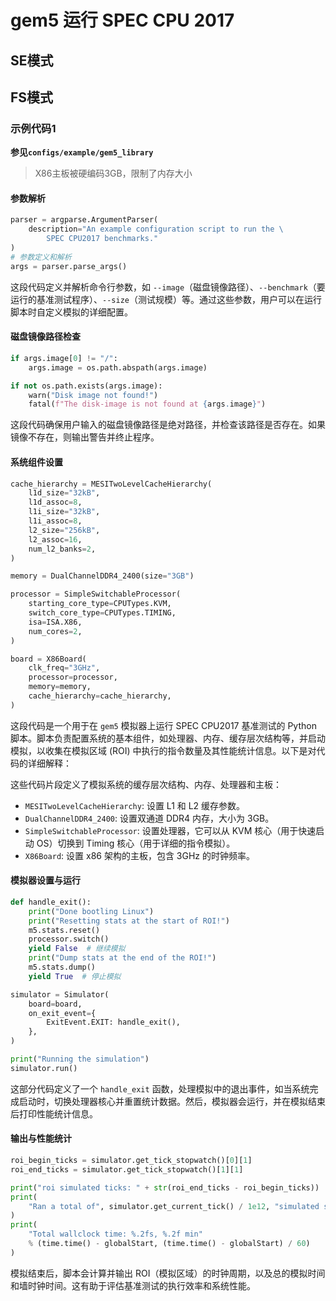 # gem5 运行 SPEC CPU 2017

## SE模式



## FS模式

### 示例代码1

**参见`configs/example/gem5_library`**

> X86主板被硬编码3GB，限制了内存大小

#### 参数解析

```python
parser = argparse.ArgumentParser(
    description="An example configuration script to run the \
        SPEC CPU2017 benchmarks."
)
# 参数定义和解析
args = parser.parse_args()
```

这段代码定义并解析命令行参数，如 `--image`（磁盘镜像路径）、`--benchmark`（要运行的基准测试程序）、`--size`（测试规模）等。通过这些参数，用户可以在运行脚本时自定义模拟的详细配置。



#### 磁盘镜像路径检查

```python
if args.image[0] != "/":
    args.image = os.path.abspath(args.image)

if not os.path.exists(args.image):
    warn("Disk image not found!")
    fatal(f"The disk-image is not found at {args.image}")
```

这段代码确保用户输入的磁盘镜像路径是绝对路径，并检查该路径是否存在。如果镜像不存在，则输出警告并终止程序。



#### 系统组件设置

```python
cache_hierarchy = MESITwoLevelCacheHierarchy(
    l1d_size="32kB",
    l1d_assoc=8,
    l1i_size="32kB",
    l1i_assoc=8,
    l2_size="256kB",
    l2_assoc=16,
    num_l2_banks=2,
)

memory = DualChannelDDR4_2400(size="3GB")

processor = SimpleSwitchableProcessor(
    starting_core_type=CPUTypes.KVM,
    switch_core_type=CPUTypes.TIMING,
    isa=ISA.X86,
    num_cores=2,
)

board = X86Board(
    clk_freq="3GHz",
    processor=processor,
    memory=memory,
    cache_hierarchy=cache_hierarchy,
)
```

这段代码是一个用于在 `gem5` 模拟器上运行 SPEC CPU2017 基准测试的 Python 脚本。脚本负责配置系统的基本组件，如处理器、内存、缓存层次结构等，并启动模拟，以收集在模拟区域 (ROI) 中执行的指令数量及其性能统计信息。以下是对代码的详细解释：

这些代码片段定义了模拟系统的缓存层次结构、内存、处理器和主板：

- `MESITwoLevelCacheHierarchy`: 设置 L1 和 L2 缓存参数。
- `DualChannelDDR4_2400`: 设置双通道 DDR4 内存，大小为 3GB。
- `SimpleSwitchableProcessor`: 设置处理器，它可以从 KVM 核心（用于快速启动 OS）切换到 Timing 核心（用于详细的指令模拟）。
- `X86Board`: 设置 x86 架构的主板，包含 3GHz 的时钟频率。



#### 模拟器设置与运行

```python
def handle_exit():
    print("Done bootling Linux")
    print("Resetting stats at the start of ROI!")
    m5.stats.reset()
    processor.switch()
    yield False  # 继续模拟
    print("Dump stats at the end of the ROI!")
    m5.stats.dump()
    yield True  # 停止模拟

simulator = Simulator(
    board=board,
    on_exit_event={
        ExitEvent.EXIT: handle_exit(),
    },
)

print("Running the simulation")
simulator.run()
```

这部分代码定义了一个 `handle_exit` 函数，处理模拟中的退出事件，如当系统完成启动时，切换处理器核心并重置统计数据。然后，模拟器会运行，并在模拟结束后打印性能统计信息。



#### 输出与性能统计

```python
roi_begin_ticks = simulator.get_tick_stopwatch()[0][1]
roi_end_ticks = simulator.get_tick_stopwatch()[1][1]

print("roi simulated ticks: " + str(roi_end_ticks - roi_begin_ticks))
print(
    "Ran a total of", simulator.get_current_tick() / 1e12, "simulated seconds"
)
print(
    "Total wallclock time: %.2fs, %.2f min"
    % (time.time() - globalStart, (time.time() - globalStart) / 60)
)
```

模拟结束后，脚本会计算并输出 ROI（模拟区域）的时钟周期，以及总的模拟时间和墙时钟时间。这有助于评估基准测试的执行效率和系统性能。